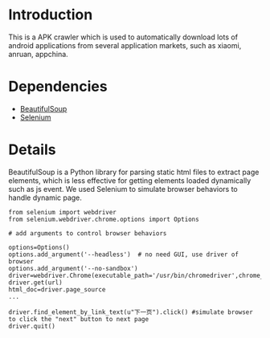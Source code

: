 # Introduction
  This is a APK crawler which is used to automatically download lots of android applications from several application markets, such as xiaomi, anruan, appchina.
# Dependencies
* [BeautifulSoup](https://www.crummy.com/software/BeautifulSoup/bs4/doc/) 
* [Selenium](https://pypi.org/project/selenium/)
# Details
  BeautifulSoup is a Python library for parsing static html files to extract page elements, which is less effective for getting elements loaded dynamically such as js event. We used Selenium to simulate browser behaviors to handle dynamic page.
  ```
  from selenium import webdriver
  from selenium.webdriver.chrome.options import Options
  
  # add arguments to control browser behaviors
  
  options=Options()
  options.add_argument('--headless')  # no need GUI, use driver of browser
  options.add_argument('--no-sandbox') 
  driver=webdriver.Chrome(executable_path='/usr/bin/chromedriver',chrome_options=options)
  driver.get(url)
  html_doc=driver.page_source
  ...
  
  driver.find_element_by_link_text(u"下一页").click() #simulate browser to click the "next" button to next page
  driver.quit()
  ```
  
  
